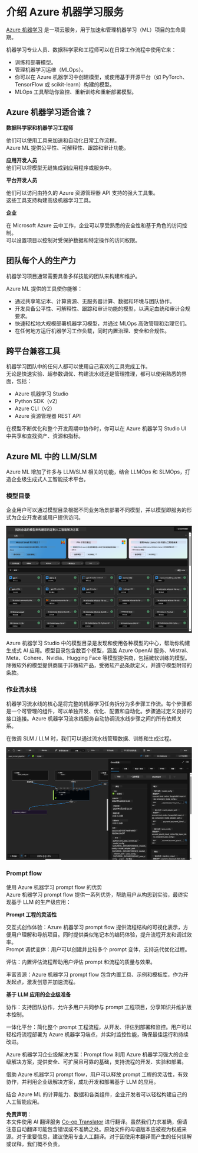 <!--
CO_OP_TRANSLATOR_METADATA:
{
  "original_hash": "7fe541373802e33568e94e13226d463c",
  "translation_date": "2025-07-17T09:35:25+00:00",
  "source_file": "md/03.FineTuning/Introduce_AzureML.md",
  "language_code": "zh"
}
-->
# **介绍 Azure 机器学习服务**

[Azure 机器学习](https://ml.azure.com?WT.mc_id=aiml-138114-kinfeylo) 是一项云服务，用于加速和管理机器学习（ML）项目的生命周期。

机器学习专业人员、数据科学家和工程师可以在日常工作流程中使用它来：

- 训练和部署模型。
- 管理机器学习运维（MLOps）。
- 你可以在 Azure 机器学习中创建模型，或使用基于开源平台（如 PyTorch、TensorFlow 或 scikit-learn）构建的模型。
- MLOps 工具帮助你监控、重新训练和重新部署模型。

## Azure 机器学习适合谁？

**数据科学家和机器学习工程师**

他们可以使用工具来加速和自动化日常工作流程。  
Azure ML 提供公平性、可解释性、跟踪和审计功能。

**应用开发人员**  
他们可以将模型无缝集成到应用程序或服务中。

**平台开发人员**

他们可以访问由持久的 Azure 资源管理器 API 支持的强大工具集。  
这些工具支持构建高级机器学习工具。

**企业**

在 Microsoft Azure 云中工作，企业可以享受熟悉的安全性和基于角色的访问控制。  
可以设置项目以控制对受保护数据和特定操作的访问权限。

## 团队每个人的生产力

机器学习项目通常需要具备多样技能的团队来构建和维护。

Azure ML 提供的工具使你能够：  
- 通过共享笔记本、计算资源、无服务器计算、数据和环境与团队协作。  
- 开发具备公平性、可解释性、跟踪和审计功能的模型，以满足血统和审计合规要求。  
- 快速轻松地大规模部署机器学习模型，并通过 MLOps 高效管理和治理它们。  
- 在任何地方运行机器学习工作负载，同时内置治理、安全和合规性。

## 跨平台兼容工具

机器学习团队中的任何人都可以使用自己喜欢的工具完成工作。  
无论是快速实验、超参数调优、构建流水线还是管理推理，都可以使用熟悉的界面，包括：  
- Azure 机器学习 Studio  
- Python SDK（v2）  
- Azure CLI（v2）  
- Azure 资源管理器 REST API

在模型不断优化和整个开发周期中协作时，你可以在 Azure 机器学习 Studio UI 中共享和查找资产、资源和指标。

## **Azure ML 中的 LLM/SLM**

Azure ML 增加了许多与 LLM/SLM 相关的功能，结合 LLMOps 和 SLMOps，打造企业级生成式人工智能技术平台。

### **模型目录**

企业用户可以通过模型目录根据不同业务场景部署不同模型，并以模型即服务的形式为企业开发者或用户提供访问。

![models](../../../../translated_images/models.e6c7ff50a51806fd0bfd398477e3db3d5c3dc545cd7308344e448e0b8d8295a1.zh.png)

Azure 机器学习 Studio 中的模型目录是发现和使用各种模型的中心，帮助你构建生成式 AI 应用。模型目录包含数百个模型，涵盖 Azure OpenAI 服务、Mistral、Meta、Cohere、Nvidia、Hugging Face 等模型提供商，包括微软训练的模型。除微软外的模型提供商属于非微软产品，受微软产品条款定义，并遵守模型附带的条款。

### **作业流水线**

机器学习流水线的核心是将完整的机器学习任务拆分为多步骤工作流。每个步骤都是一个可管理的组件，可以单独开发、优化、配置和自动化。步骤通过定义良好的接口连接。Azure 机器学习流水线服务自动协调流水线步骤之间的所有依赖关系。

在微调 SLM / LLM 时，我们可以通过流水线管理数据、训练和生成过程。

![finetuning](../../../../translated_images/finetuning.6559da198851fa523d94d6f0b9f271fa6e1bbac13db0024ebda43cb5348a4633.zh.png)

### **Prompt flow**

使用 Azure 机器学习 prompt flow 的优势  
Azure 机器学习 prompt flow 提供一系列优势，帮助用户从构思到实验，最终实现基于 LLM 的生产级应用：

**Prompt 工程的灵活性**

交互式创作体验：Azure 机器学习 prompt flow 提供流程结构的可视化表示，方便用户理解和导航项目。同时提供类似笔记本的编码体验，提升流程开发和调试效率。  
Prompt 调优变体：用户可以创建并比较多个 prompt 变体，支持迭代优化过程。

评估：内置评估流程帮助用户评估 prompt 和流程的质量与效果。

丰富资源：Azure 机器学习 prompt flow 包含内置工具、示例和模板库，作为开发起点，激发创意并加速流程。

**基于 LLM 应用的企业级准备**

协作：支持团队协作，允许多用户共同参与 prompt 工程项目，分享知识并维护版本控制。

一体化平台：简化整个 prompt 工程流程，从开发、评估到部署和监控。用户可以轻松将流程部署为 Azure 机器学习端点，并实时监控性能，确保最佳运行和持续改进。

Azure 机器学习企业级解决方案：Prompt flow 利用 Azure 机器学习强大的企业级解决方案，提供安全、可扩展且可靠的基础，支持流程的开发、实验和部署。

借助 Azure 机器学习 prompt flow，用户可以释放 prompt 工程的灵活性，有效协作，并利用企业级解决方案，成功开发和部署基于 LLM 的应用。

结合 Azure ML 的计算能力、数据和各类组件，企业开发者可以轻松构建自己的人工智能应用。

**免责声明**：  
本文件使用 AI 翻译服务 [Co-op Translator](https://github.com/Azure/co-op-translator) 进行翻译。虽然我们力求准确，但请注意自动翻译可能包含错误或不准确之处。原始文件的母语版本应被视为权威来源。对于重要信息，建议使用专业人工翻译。对于因使用本翻译而产生的任何误解或误释，我们概不负责。
